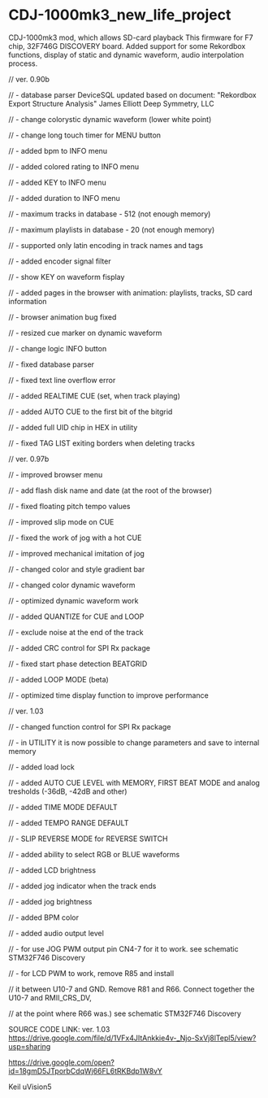 # CDJ-1000mk3_new_life_project
CDJ-1000mk3 mod, which allows SD-card playback
This firmware for F7 chip, 32F746G DISCOVERY board.
Added support for some Rekordbox functions, display of static and dynamic waveform, audio interpolation process. 


//	ver. 0.90b

//		- database parser DeviceSQL updated based on document: "Rekordbox Export Structure Analysis" James Elliott Deep Symmetry, LLC

//		- change colorystic dynamic waveform (lower white point)

//		- change long touch timer for MENU button

//		- added bpm to INFO menu

//		- added colored rating to INFO menu

//		- added KEY to INFO menu

//		- added duration to INFO menu

//		- maximum tracks in database - 512 (not enough memory)

//		- maximum playlists in database - 20 (not enough memory)

//		- supported only latin encoding in track names and tags

//		- added encoder signal filter

//		- show KEY on waveform fisplay

//		- added pages in the browser with animation: playlists, tracks, SD card information

//		- browser animation bug fixed

//		- resized cue marker on dynamic waveform

//		- change logic INFO button

//		- fixed database parser

//		- fixed text line overflow error

//		- added REALTIME CUE (set, when track playing) 

//		- added AUTO CUE to the first bit of the bitgrid

//		- added full UID chip in HEX in utility		

//		- fixed TAG LIST exiting borders when deleting tracks

//	ver. 0.97b

//		- improved browser menu

//		- add flash disk name and date (at the root of the browser)

//		- fixed floating pitch tempo values

//		- improved slip mode on CUE

//		- fixed the work of jog with a hot CUE

//		- improved mechanical imitation of jog

//		- changed color and style gradient bar

//		- changed color dynamic waveform

//		- optimized dynamic waveform work

//		- added QUANTIZE for CUE and LOOP

//		- exclude noise at the end of the track

//		- added CRC control for SPI Rx package

//		- fixed start phase detection BEATGRID

//		- added LOOP MODE (beta)

//		- optimized time display function to improve performance	

//	ver. 1.03

//		- changed function control for SPI Rx package

//		- in UTILITY it is now possible to change parameters and save to internal memory

//		- added load lock

//		- added AUTO CUE LEVEL with MEMORY, FIRST BEAT MODE and analog tresholds (-36dB, -42dB and other)

//		- added TIME MODE DEFAULT 

//		- added TEMPO RANGE DEFAULT 

//		- SLIP REVERSE MODE for REVERSE SWITCH

//		- added ability to select RGB or BLUE waveforms

//		- added LCD brightness

//		- added jog indicator when the track ends 

//		- added jog brightness

//		- added BPM color

//		- added audio output level

//		- for use JOG PWM output pin CN4-7 for it to work. see schematic STM32F746 Discovery

//		- for LCD PWM to work, remove R85 and install

//		  it between U10-7 and GND. Remove R81 and R66. Connect together the U10-7 and RMII_CRS_DV, 

//		  at the point where R66 was.) see schematic STM32F746 Discovery


SOURCE CODE LINK:
ver. 1.03
https://drive.google.com/file/d/1VFx4JItAnkkie4v-_Njo-SxVj8lTepl5/view?usp=sharing


https://drive.google.com/open?id=18gmD5JTporbCdqWj66FL6tRKBdp1W8vY

Keil uVision5
